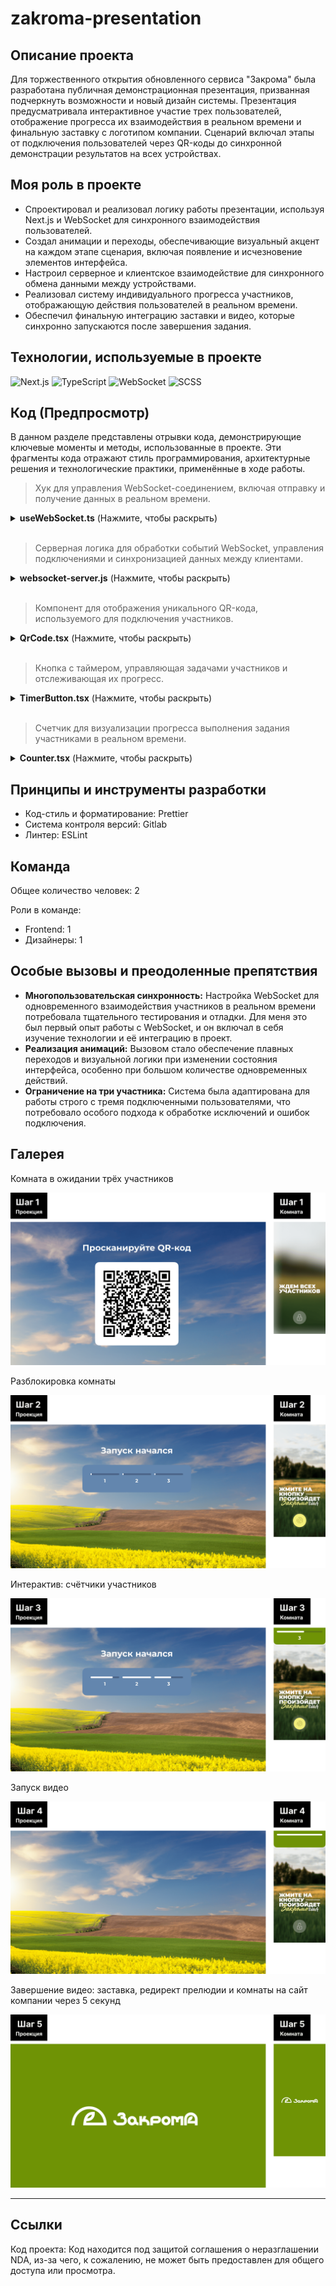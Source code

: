 # zakroma-presentation

## Описание проекта

Для торжественного открытия обновленного сервиса "Закрома" была разработана публичная демонстрационная презентация, призванная подчеркнуть возможности и новый дизайн системы. Презентация предусматривала интерактивное участие трех пользователей, отображение прогресса их взаимодействия в реальном времени и финальную заставку с логотипом компании.
Сценарий включал этапы от подключения пользователей через QR-коды до синхронной демонстрации результатов на всех устройствах.

## Моя роль в проекте

- Спроектировал и реализовал логику работы презентации, используя Next.js и WebSocket для синхронного взаимодействия пользователей.
- Создал анимации и переходы, обеспечивающие визуальный акцент на каждом этапе сценария, включая появление и исчезновение элементов интерфейса.
- Настроил серверное и клиентское взаимодействие для синхронного обмена данными между устройствами.
- Реализовал систему индивидуального прогресса участников, отображающую действия пользователей в реальном времени.
- Обеспечил финальную интеграцию заставки и видео, которые синхронно запускаются после завершения задания.

## Технологии, используемые в проекте

![Next.js](https://img.shields.io/badge/-Next.js-000000?logo=next.js&logoColor=white&style=flat-square) ![TypeScript](https://img.shields.io/badge/-TypeScript-3178C6?logo=typescript&logoColor=white&style=flat-square) ![WebSocket](https://img.shields.io/badge/-WebSocket-00C853?logo=websocket&logoColor=white&style=flat-square) ![SCSS](https://img.shields.io/badge/-SCSS-CC6699?logo=sass&logoColor=white&style=flat-square)

## Код (Предпросмотр)

В данном разделе представлены отрывки кода, демонстрирующие ключевые моменты и методы, использованные в проекте. Эти фрагменты кода отражают стиль программирования, архитектурные решения и технологические практики, применённые в ходе работы.

> Хук для управления WebSocket-соединением, включая отправку и получение данных в реальном времени.

<details>
<summary><strong>useWebSocket.ts</strong> (Нажмите, чтобы раскрыть)</summary>

```
import { useEffect, useState, useCallback } from "react";

import { io, Socket } from "socket.io-client";

import { FlagsType } from "@/types/FlagsTypes";

const SOCKET_URL = process.env.NEXT_PUBLIC_SERVER;

type SocketType = Socket | null;

export function useSocket(room?: string) {
  const [socket, setSocket] = useState<SocketType>(null);
  const [activeUsers, setActiveUsers] = useState<
    { id: string; counter: number; index: number }[]
  >([]);
  const [flags, setFlags] = useState<FlagsType>({
    threeUsers: false,
    allTimersReached: false,
  });
  const [userId, setUserId] = useState<string | null>(null);
  const [roomFull, setRoomFull] = useState<boolean>(false);

  useEffect(() => {
    const socketInstance: Socket = io(SOCKET_URL);

    setSocket(socketInstance);

    socketInstance.on("connect", () => {
      if (socketInstance.id) {
        setUserId(socketInstance.id);
      }
    });

    if (room) {
      socketInstance.emit("joinRoom", room);
    }

    socketInstance.on("roomFull", () => {
      setRoomFull(true);
    });

    socketInstance.on("stateUpdate", ({ participants, flags }) => {
      setActiveUsers(participants);
      setFlags(flags);
    });

    return () => {
      socketInstance.disconnect();
      setSocket(null);
    };
  }, [room]);

  const updateCounter = useCallback(
    (counter: number) => {
      if (socket) {
        socket.emit("updateCounter", counter);
      }
    },
    [socket]
  );

  return { activeUsers, userId, flags, roomFull, updateCounter };
}

```

</details>

<br>

> Серверная логика для обработки событий WebSocket, управления подключениями и синхронизацией данных между клиентами.

<details>
<summary><strong>websocket-server.js</strong> (Нажмите, чтобы раскрыть)</summary>

```
require("dotenv").config();

const { createServer } = require("http");
const { Server } = require("socket.io");

const PORT = process.env.SERVER_PORT;

const httpServer = createServer();

const io = new Server(httpServer, {
  cors: {
    origin: process.env.NEXT_PUBLIC_BASE_URL,
  },
});

const MAX_PARTICIPANTS = 3;

// Комната участников и данные
const rooms = {
  participant: new Set(),
};
const userCounters = new Map();

io.on("connection", (socket) => {
  console.log(`User connected: ${socket.id}`);

  // Пользователь сообщает, что он в комнате
  socket.on("joinRoom", (room) => {
    if (room === "participant") {
      if (rooms.participant.size >= MAX_PARTICIPANTS) {
        // Отправляем сообщение, если лимит участников превышен
        socket.emit("roomFull", { message: "Сервис занят, попробуйте позже." });
        console.log(`User ${socket.id} rejected: room is full.`);
        return;
      }

      rooms.participant.add(socket.id);
      userCounters.set(socket.id, 0); // Инициализируем счетчик для пользователя
      broadcastState(); // Рассылаем текущее состояние
    }
  });

  // Обновление значения счетчика
  socket.on("updateCounter", (counter) => {
    if (userCounters.has(socket.id)) {
      userCounters.set(socket.id, counter); // Обновляем значение счетчика
      broadcastState(); // Рассылаем обновленное состояние
    }
  });

  // Когда пользователь отключается
  socket.on("disconnect", () => {
    rooms.participant.delete(socket.id);
    userCounters.delete(socket.id); // Удаляем данные пользователя
    console.log(`User disconnected: ${socket.id}`);
    broadcastState(); // Рассылаем обновленное состояние
  });
});

// Функция для отправки состояния всем клиентам
function broadcastState() {
  const participants = Array.from(rooms.participant).map((id, index) => ({
    id,
    counter: userCounters.get(id) || 0,
    index: index + 1,
  }));

  // Условия для флагов
  const threeUsersFlag = participants.length >= 3; // Флаг для 3+ пользователей
  const allTimersReachedFlag = participants.every((user) => user.counter === 5); // Флаг для счетчика 5

  io.emit("stateUpdate", {
    participants,
    flags: {
      threeUsers: threeUsersFlag,
      allTimersReached: allTimersReachedFlag,
    },
  });
}

httpServer.listen(PORT, () => {
  console.log(`WebSocket server is running on http://localhost:${PORT}`);
});

```

</details>

<br>

> Компонент для отображения уникального QR-кода, используемого для подключения участников.

<details>
<summary><strong>QrCode.tsx</strong> (Нажмите, чтобы раскрыть)</summary>

```
"use client";

import { useState, useEffect } from "react";
import { QRCodeCanvas } from "qrcode.react";
import styles from "./style.module.scss";

type QrCodeProps = {
  path: string;
};

export default function QrCode({ path }: QrCodeProps) {
  const baseUrl = process.env.NEXT_PUBLIC_BASE_URL;
  const qrUrl = `${baseUrl}${path}`;

  const [size, setSize] = useState(500);

  useEffect(() => {
    if (typeof window === "undefined") return;

    const mediaQuery = window.matchMedia("(min-width: 768px)");

    const updateSize = (event: MediaQueryListEvent | MediaQueryList) => {
      if (event.matches) {
        setSize(500);
      } else {
        setSize(256);
      }
    };

    updateSize(mediaQuery);

    mediaQuery.addEventListener("change", updateSize);

    return () => {
      mediaQuery.removeEventListener("change", updateSize);
    };
  }, []);

  return (
    <div className={styles.qrcode}>
      <QRCodeCanvas value={qrUrl} size={size} />
    </div>
  );
}

```

</details>

<br>

> Кнопка с таймером, управляющая задачами участников и отслеживающая их прогресс.

<details>
<summary><strong>TimerButton.tsx</strong> (Нажмите, чтобы раскрыть)</summary>

```
import Image from "next/image";
import classNames from "classnames";

import styles from "./style.module.scss";

type TimerButtonProps = {
  count: number;
  isPressed: boolean;
  startTimer: () => void;
  stopTimer: () => void;
  handleMouseDown: () => void;
  handleMouseUp: () => void;
};

const TimerButton = ({
  count,
  isPressed,
  startTimer,
  stopTimer,
  handleMouseDown,
  handleMouseUp,
}: TimerButtonProps) => {
  return (
    <button
      onMouseDown={(e) => {
        e.preventDefault();
        startTimer();
        handleMouseDown();
      }}
      onMouseUp={(e) => {
        e.preventDefault();
        stopTimer();
        handleMouseUp();
      }}
      onTouchStart={(e) => {
        e.preventDefault();
        startTimer();
        handleMouseDown();
      }}
      onTouchEnd={(e) => {
        e.preventDefault();
        stopTimer();
        handleMouseUp();
      }}
      onContextMenu={(e) => e.preventDefault()}
      className={classNames(styles.button, {
        [styles.disabled]: count === 5,
        [styles.pressed]: isPressed,
      })}
      disabled={count === 5}
    >
      {count === 5 ? (
        <Image
          src="/media/image/lock.svg"
          width={100}
          height={100}
          alt="lock"
          className={styles.lock}
        />
      ) : (
        <Image
          src="/media/image/fingerprint.svg"
          width={100}
          height={100}
          alt="fingerprint"
          className={styles.lock}
        />
      )}

      <div
        className={classNames(styles.pulse_circle, styles.pulse_circle_stabile)}
      ></div>
      <div className={styles.pulse_circle}></div>
      <div className={styles.pulse_circle}></div>
    </button>
  );
};

export default TimerButton;

```

</details>

<br>

> Счетчик для визуализации прогресса выполнения задания участниками в реальном времени.

<details>
<summary><strong>Counter.tsx</strong> (Нажмите, чтобы раскрыть)</summary>

```
import classNames from "classnames";
import styles from "./style.module.scss";

type CounterProps = {
  count: number;
  max: number;
  label?: number;
  variant: string;
};

const Counter = ({ count, max, variant, label }: CounterProps) => {
  const progressPercentage = Math.min((count / max) * 100, 100);

  return (
    <div className={classNames(styles.counter, styles[variant])}>
      <div className={styles.counter_progress}>
        <div
          className={styles.progress_bar}
          style={{ width: `${progressPercentage}%` }}
        ></div>
      </div>
      {label && <h2 className={styles.label}>{label}</h2>}
    </div>
  );
};

export default Counter;

```

</details>

## Принципы и инструменты разработки

- Код-стиль и форматирование: Prettier
- Система контроля версий: Gitlab
- Линтер: ESLint

## Команда

Общее количество человек: 2

Роли в команде:

- Frontend: 1
- Дизайнеры: 1

## Особые вызовы и преодоленные препятствия

- **Многопользовательская синхронность:** Настройка WebSocket для одновременного взаимодействия участников в реальном времени потребовала тщательного тестирования и отладки. Для меня это был первый опыт работы с WebSocket, и он включал в себя изучение технологии и её интеграцию в проект.
- **Реализация анимаций:** Вызовом стало обеспечение плавных переходов и визуальной логики при изменении состояния интерфейса, особенно при большом количестве одновременных действий.
- **Ограничение на три участника:** Система была адаптирована для работы строго с тремя подключенными пользователями, что потребовало особого подхода к обработке исключений и ошибок подключения.

## Галерея

Комната в ожидании трёх участников

![step-1](./step-1.png)

Разблокировка комнаты

![step-2](./step-2.png)

Интерактив: счётчики участников

![step-3](./step-3.png)

Запуск видео

![step-4](./step-4.png)

Завершение видео: заставка, редирект прелюдии и комнаты на сайт компании через 5 секунд

![step-5](./step-5.png)

---

## Ссылки

Код проекта: Код находится под защитой соглашения о неразглашении NDA, из-за чего, к сожалению, не может быть предоставлен для общего доступа или просмотра.
